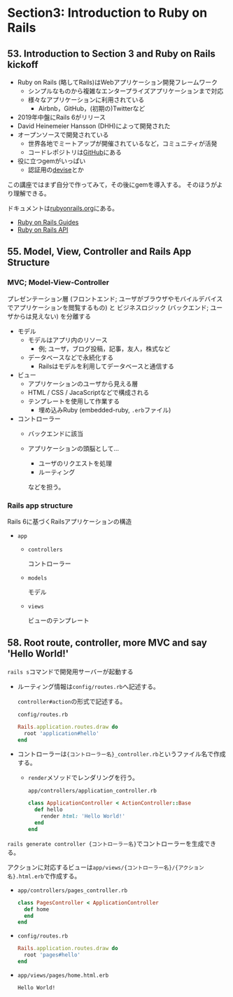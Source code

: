 # Section3: Introduction to Ruby on Rails

## 53. Introduction to Section 3 and Ruby on Rails kickoff

- Ruby on Rails (略してRails)はWebアプリケーション開発フレームワーク
  - シンプルなものから複雑なエンタープライズアプリケーションまで対応
  - 様々なアプリケーションに利用されている
    - Airbnb，GitHub，(初期の)Twitterなど
- 2019年中盤にRails 6がリリース
- David Heinemeier Hansson (DHH)によって開発された
- オープンソースで開発されている
  - 世界各地でミートアップが開催されているなど，コミュニティが活発
  - コードレポジトリは[GitHub](https://github.com/rails/rails)にある
- 役に立つgemがいっぱい
  - 認証用の[devise](https://github.com/heartcombo/devise)とか

この講座ではまず自分で作ってみて，その後にgemを導入する。
そのほうがより理解できる。

ドキュメントは[rubyonrails.org](https://rubyonrails.org)にある。
- [Ruby on Rails Guides](https://guides.rubyonrails.org)
- [Ruby on Rails API](https://api.rubyonrails.org)

## 55. Model, View, Controller and Rails App Structure

### MVC; Model-View-Controller

プレゼンテーション層 (フロントエンド; ユーザがブラウザやモバイルデバイスでアプリケーションを閲覧するもの) と ビジネスロジック (バックエンド; ユーザからは見えない) を分離する

- モデル
  - モデルはアプリ内のリソース
    - 例; ユーザ，ブログ投稿，記事，友人，株式など
  - データベースなどで永続化する
    - Railsはモデルを利用してデータベースと通信する
- ビュー
  - アプリケーションのユーザから見える層
  - HTML / CSS / JacaScriptなどで構成される
  - テンプレートを使用して作業する
    - 埋め込みRuby (embedded-ruby, `.erb`ファイル)
- コントローラー
  - バックエンドに該当
  - アプリケーションの頭脳として…

    - ユーザのリクエストを処理
    - ルーティング
    
    などを担う。

### Rails app structure

Rails 6に基づくRailsアプリケーションの構造

- `app`
  - `controllers`

    コントローラー
  - `models`

    モデル
  - `views`
    
    ビューのテンプレート

## 58. Root route, controller, more MVC and say 'Hello World!'

`rails s`コマンドで開発用サーバーが起動する

- ルーティング情報は`config/routes.rb`へ記述する。

  `controller#action`の形式で記述する。
  
    `config/routes.rb`
    ```ruby
    Rails.application.routes.draw do
      root 'application#hello'
    end
    ```

- コントローラーは`{コントローラー名}_controller.rb`というファイル名で作成する。
  - `render`メソッドでレンダリングを行う。

    `app/controllers/application_controller.rb`
    ```ruby
    class ApplicationController < ActionController::Base
      def hello
        render html: 'Hello World!'
      end
    end
    ```


`rails generate controller {コントローラー名}`でコントローラーを生成できる。

アクションに対応するビューは`app/views/{コントローラー名}/{アクション名}.html.erb`で作成する。

- `app/controllers/pages_controller.rb`
    ```ruby
    class PagesController < ApplicationController
      def home
      end
    end
    ```

- `config/routes.rb`
    ```ruby
    Rails.application.routes.draw do
      root 'pages#hello'
    end
    ```

- `app/views/pages/home.html.erb`
    ```erb
    Hello World!
    ```
